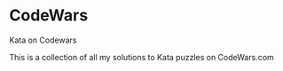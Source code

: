 # CodeWars
Kata on Codewars

This is a collection of all my solutions to Kata puzzles on CodeWars.com
